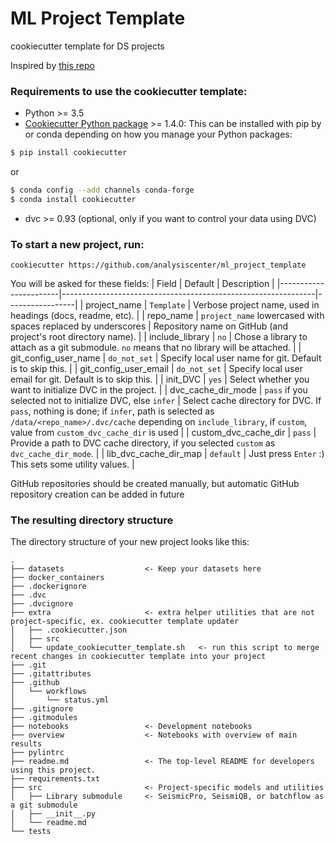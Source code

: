 # ML Project Template
cookiecutter template for DS projects

Inspired by [this repo](https://github.com/drivendata/cookiecutter-data-science)

### Requirements to use the cookiecutter template:
 - Python >= 3.5
 - [Cookiecutter Python package](http://cookiecutter.readthedocs.org/en/latest/installation.html) >= 1.4.0: This can be installed with pip by or conda depending on how you manage your Python packages:

``` bash
$ pip install cookiecutter
```

or

``` bash
$ conda config --add channels conda-forge
$ conda install cookiecutter
```
 
 - dvc >= 0.93 (optional, only if you want to control your data using DVC)


### To start a new project, run:
```
cookiecutter https://github.com/analysiscenter/ml_project_template
```

You will be asked for these fields:
| Field                 | Default                                                       |  Description    |
|-----------------------|---------------------------------------------------------------|-----------------|
| project_name          | `Template`                                                    | Verbose project name, used in headings (docs, readme, etc).  |
| repo_name             | `project_name` lowercased with spaces replaced by underscores | Repository name on GitHub (and project's root directory name). |
| include_library       | `no`                                                          | Chose a library to attach as a git submodule. `no` means that no library will be attached. |
| git_config_user_name  | `do_not_set`                                                  | Specify local user name for git. Default is to skip this. |
| git_config_user_email | `do_not_set`                                                  | Specify local user email for git. Default is to skip this. |
| init_DVC              | `yes`                                                         | Select whether you want to initialize DVC in the project. |
| dvc_cache_dir_mode    | `pass` if you selected not to initialize DVC, else `infer`    | Select cache directory for DVC. If `pass`, nothing is done; if `infer`, path is selected as `/data/<repo_name>/.dvc/cache` depending on `include_library`, if `custom`, value from `custom_dvc_cache_dir` is used |
| custom_dvc_cache_dir  | `pass`                                                        | Provide a path to DVC cache directory, if you selected `custom` as `dvc_cache_dir_mode`. |
| lib_dvc_cache_dir_map | `default`                                                     | Just press `Enter` :) This sets some utility values. |





GitHub repositories should be created manually, but automatic GitHub repository creation can be added in future


### The resulting directory structure

The directory structure of your new project looks like this:

```
.
├── datasets                  <- Keep your datasets here
├── docker_containers
├── .dockerignore
├── .dvc
├── .dvcignore
├── extra                     <- extra helper utilities that are not project-specific, ex. cookiecutter template updater
│   ├── .cookiecutter.json
│   ├── src
│   └── update_cookiecutter_template.sh   <- run this script to merge recent changes in cookiecutter template into your project
├── .git
├── .gitattributes
├── .github
│   └── workflows
│       └── status.yml
├── .gitignore
├── .gitmodules
├── notebooks                 <- Development notebooks
├── overview                  <- Notebooks with overview of main results
├── pylintrc
├── readme.md                 <- The top-level README for developers using this project.
├── requirements.txt
├── src                       <- Project-specific models and utilities
│   ├── Library submodule     <- SeismicPro, SeismiQB, or batchflow as a git submodule
│   ├── __init__.py
│   └── readme.md
└── tests

```
